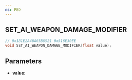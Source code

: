 ```yaml
---
ns: PED
---
```

## SET_AI_WEAPON_DAMAGE_MODIFIER

```c
// 0x1B1E2A40A65B8521 0x516E30EE
void SET_AI_WEAPON_DAMAGE_MODIFIER(float value);
```

## Parameters
* **value**:
